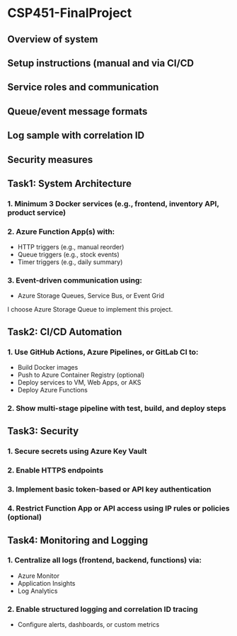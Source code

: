 # CSP451-FinalProject




## Overview of system
## Setup instructions (manual and via CI/CD
## Service roles and communication
## Queue/event message formats
## Log sample with correlation ID
## Security measures


## Task1: System Architecture
### 1. Minimum 3 Docker services (e.g., frontend, inventory API, product service)
### 2. Azure Function App(s) with:
- HTTP triggers (e.g., manual reorder)
- Queue triggers (e.g., stock events)
- Timer triggers (e.g., daily summary)
### 3. Event-driven communication using:
- Azure Storage Queues, Service Bus, or Event Grid

I choose Azure Storage Queue to implement this project.




## Task2: CI/CD Automation
### 1. Use GitHub Actions, Azure Pipelines, or GitLab CI to:
- Build Docker images
- Push to Azure Container Registry (optional)
- Deploy services to VM, Web Apps, or AKS
- Deploy Azure Functions
### 2. Show multi-stage pipeline with test, build, and deploy steps

## Task3: Security
### 1. Secure secrets using Azure Key Vault
### 2. Enable HTTPS endpoints
### 3. Implement basic token-based or API key authentication
### 4. Restrict Function App or API access using IP rules or policies (optional)

## Task4: Monitoring and Logging
### 1. Centralize all logs (frontend, backend, functions) via:
- Azure Monitor
- Application Insights
- Log Analytics
 ### 2. Enable structured logging and correlation ID tracing
- Configure alerts, dashboards, or custom metrics
